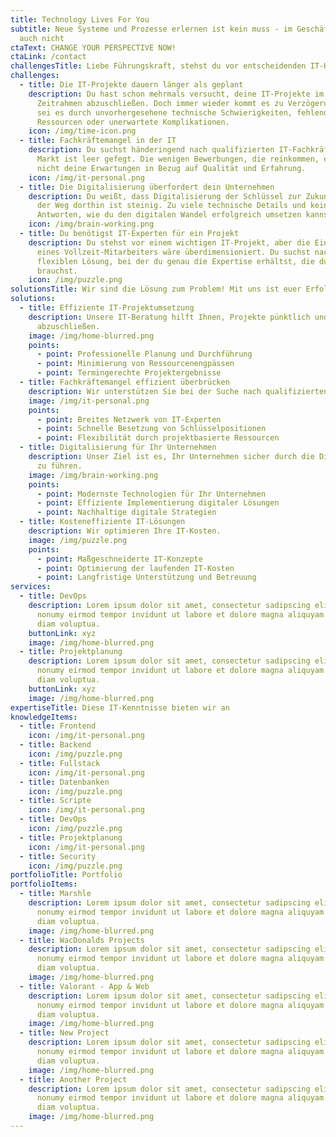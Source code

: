 ```yaml
---
title: Technology Lives For You
subtitle: Neue Systeme und Prozesse erlernen ist kein muss - im Geschäft bleiben
  auch nicht
ctaText: CHANGE YOUR PERSPECTIVE NOW!
ctaLink: /contact
challengesTitle: Liebe Führungskraft, stehst du vor entscheidenden IT-Herausforderungen?
challenges:
  - title: Die IT-Projekte dauern länger als geplant
    description: Du hast schon mehrmals versucht, deine IT-Projekte im vorgesehenen
      Zeitrahmen abzuschließen. Doch immer wieder kommt es zu Verzögerungen –
      sei es durch unvorhergesehene technische Schwierigkeiten, fehlende
      Ressourcen oder unerwartete Komplikationen.
    icon: /img/time-icon.png
  - title: Fachkräftemangel in der IT
    description: Du suchst händeringend nach qualifizierten IT-Fachkräften, aber der
      Markt ist leer gefegt. Die wenigen Bewerbungen, die reinkommen, erfüllen
      nicht deine Erwartungen in Bezug auf Qualität und Erfahrung.
    icon: /img/it-personal.png
  - title: Die Digitalisierung überfordert dein Unternehmen
    description: Du weißt, dass Digitalisierung der Schlüssel zur Zukunft ist, aber
      der Weg dorthin ist steinig. Zu viele technische Details und keine klaren
      Antworten, wie du den digitalen Wandel erfolgreich umsetzen kannst.
    icon: /img/brain-working.png
  - title: Du benötigst IT-Experten für ein Projekt
    description: Du stehst vor einem wichtigen IT-Projekt, aber die Einstellung
      eines Vollzeit-Mitarbeiters wäre überdimensioniert. Du suchst nach einer
      flexiblen Lösung, bei der du genau die Expertise erhältst, die du
      brauchst.
    icon: /img/puzzle.png
solutionsTitle: Wir sind die Lösung zum Problem! Mit uns ist euer Erfolg sicher.
solutions:
  - title: Effiziente IT-Projektumsetzung
    description: Unsere IT-Beratung hilft Ihnen, Projekte pünktlich und effizient
      abzuschließen.
    image: /img/home-blurred.png
    points:
      - point: Professionelle Planung und Durchführung
      - point: Minimierung von Ressourcenengpässen
      - point: Termingerechte Projektergebnisse
  - title: Fachkräftemangel effizient überbrücken
    description: Wir unterstützen Sie bei der Suche nach qualifizierten IT-Experten.
    image: /img/it-personal.png
    points:
      - point: Breites Netzwerk von IT-Experten
      - point: Schnelle Besetzung von Schlüsselpositionen
      - point: Flexibilität durch projektbasierte Ressourcen
  - title: Digitalisierung für Ihr Unternehmen
    description: Unser Ziel ist es, Ihr Unternehmen sicher durch die Digitalisierung
      zu führen.
    image: /img/brain-working.png
    points:
      - point: Modernste Technologien für Ihr Unternehmen
      - point: Effiziente Implementierung digitaler Lösungen
      - point: Nachhaltige digitale Strategien
  - title: Kosteneffiziente IT-Lösungen
    description: Wir optimieren Ihre IT-Kosten.
    image: /img/puzzle.png
    points:
      - point: Maßgeschneiderte IT-Konzepte
      - point: Optimierung der laufenden IT-Kosten
      - point: Langfristige Unterstützung und Betreuung
services:
  - title: DevOps
    description: Lorem ipsum dolor sit amet, consectetur sadipscing elitr, sed diam
      nonumy eirmod tempor invidunt ut labore et dolore magna aliquyam erat, sed
      diam voluptua.
    buttonLink: xyz
    image: /img/home-blurred.png
  - title: Projektplanung
    description: Lorem ipsum dolor sit amet, consectetur sadipscing elitr, sed diam
      nonumy eirmod tempor invidunt ut labore et dolore magna aliquyam erat, sed
      diam voluptua.
    buttonLink: xyz
    image: /img/home-blurred.png
expertiseTitle: Diese IT-Kenntnisse bieten wir an
knowledgeItems:
  - title: Frontend
    icon: /img/it-personal.png
  - title: Backend
    icon: /img/puzzle.png
  - title: Fullstack
    icon: /img/it-personal.png
  - title: Datenbanken
    icon: /img/puzzle.png
  - title: Scripte
    icon: /img/it-personal.png
  - title: DevOps
    icon: /img/puzzle.png
  - title: Projektplanung
    icon: /img/it-personal.png
  - title: Security
    icon: /img/puzzle.png
portfolioTitle: Portfolio
portfolioItems:
  - title: Marshle
    description: Lorem ipsum dolor sit amet, consectetur sadipscing elitr, sed diam
      nonumy eirmod tempor invidunt ut labore et dolore magna aliquyam erat, sed
      diam voluptua.
    image: /img/home-blurred.png
  - title: WacDonalds Projects
    description: Lorem ipsum dolor sit amet, consectetur sadipscing elitr, sed diam
      nonumy eirmod tempor invidunt ut labore et dolore magna aliquyam erat, sed
      diam voluptua.
    image: /img/home-blurred.png
  - title: Valorant - App & Web
    description: Lorem ipsum dolor sit amet, consectetur sadipscing elitr, sed diam
      nonumy eirmod tempor invidunt ut labore et dolore magna aliquyam erat, sed
      diam voluptua.
    image: /img/home-blurred.png
  - title: New Project
    description: Lorem ipsum dolor sit amet, consectetur sadipscing elitr, sed diam
      nonumy eirmod tempor invidunt ut labore et dolore magna aliquyam erat, sed
      diam voluptua.
    image: /img/home-blurred.png
  - title: Another Project
    description: Lorem ipsum dolor sit amet, consectetur sadipscing elitr, sed diam
      nonumy eirmod tempor invidunt ut labore et dolore magna aliquyam erat, sed
      diam voluptua.
    image: /img/home-blurred.png
---
```

